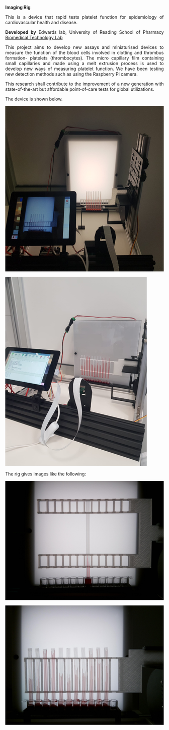 <p style="text-align: justify;"><strong>Imaging Rig</strong></p>
<p style="text-align: justify;">This is a device that rapid tests platelet function for epidemiology of cardiovascular health and disease.</p>
<p style="text-align: justify;"><strong>Developed by</strong> Edwards lab, University of Reading School of Pharmacy <a href="https://research.reading.ac.uk/biomedical-technology-lab/">Biomedical Technology Lab</a></p>
<p style="text-align: justify;">This project aims to develop new assays and miniaturised devices to measure the function of the blood cells involved in clotting and thrombus formation- platelets (thrombocytes). The micro capillary film containing small capillaries and made using a melt extrusion process is used to develop new ways of measuring platelet function. We have been testing new detection methods such as using the Raspberry Pi camera.</p>
<p style="text-align: justify;">This research shall contribute to the improvement of a new generation with state-of-the-art but affordable point-of-care tests for global utilizations.</p>
<p style="text-align: justify;">The device is shown below.</p>
<center><p style="text-align: justify;"><img src="Imaging_Rig3.jpeg" alt="Imaging Rig" width="700" height="525" /></p></center>
<center><p style="text-align: justify;"><img src="Imaging_Rig4.jpeg" alt="Imaging Rig 2" width="450" height="600" /></p></center>
<p>The rig gives images like the following:</p>
<p><img src="Rise_of_the_dye.jpeg" alt="Rise of the dye" /></p>
<p style="text-align: justify;"><img src="MCF.jpeg" alt="MCF" /></p>
